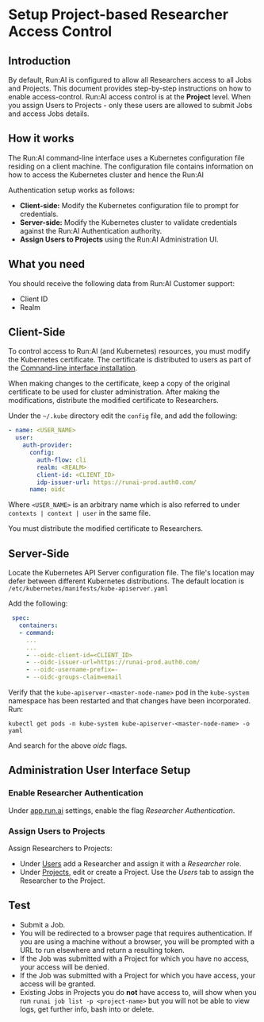 # Setup Project-based Researcher Access Control

## Introduction

By default, Run:AI is configured to allow all Researchers access to all Jobs and Projects.  This document provides step-by-step instructions on how to enable access-control. Run:AI access control is at the __Project__ level. When you assign Users to Projects - only these users are allowed to submit Jobs and access Jobs details. 

## How it works

The Run:AI command-line interface uses a Kubernetes configuration file residing on a client machine. The configuration file contains information on how to access the Kubernetes cluster and hence the Run:AI 

Authentication setup works as follows:

* __Client-side:__ Modify the Kubernetes configuration file to prompt for credentials.
* __Server-side:__ Modify the Kubernetes cluster to validate credentials against the Run:AI Authentication authority. 
* __Assign Users to Projects__ using the Run:AI Administration UI.

## What you need

You should receive the following data from Run:AI Customer support:

* Client ID
* Realm


## Client-Side

To control access to Run:AI (and Kubernetes) resources, you must modify the Kubernetes certificate. The certificate is distributed to users as part of the [Comnand-line interface installation](../../Researcher-Setup/cli-install#kubernetes-configuration). 

When making changes to the certificate, keep a copy of the original certificate to be used for cluster administration. After making the modifications, distribute the modified certificate to Researchers. 

Under the `~/.kube` directory edit the `config` file, and add the following:

``` YAML
- name: <USER_NAME>
  user:
    auth-provider:
      config:
        auth-flow: cli
        realm: <REALM>
        client-id: <CLIENT_ID>
        idp-issuer-url: https://runai-prod.auth0.com/
      name: oidc
```

Where `<USER_NAME>` is an arbitrary name which is also referred to under `contexts | context | user` in the same file.


You must distribute the modified certificate to Researchers. 


## Server-Side

Locate the Kubernetes API Server configuration file. The file's location may defer between different Kubernetes distributions. The default location is `/etc/kubernetes/manifests/kube-apiserver.yaml`

Add the following: 

``` YAML
 spec:
   containers:
   - command:
     ...
     ...
     - --oidc-client-id=<CLIENT_ID>
     - --oidc-issuer-url=https://runai-prod.auth0.com/
     - --oidc-username-prefix=-
     - --oidc-groups-claim=email
```

Verify that the `kube-apiserver-<master-node-name>` pod in the `kube-system` namespace has been restarted and that changes have been incorporated. Run:

```
kubectl get pods -n kube-system kube-apiserver-<master-node-name> -o yaml
```

And search for the above _oidc_ flags. 


## Administration User Interface Setup

### Enable Researcher Authentication

Under [app.run.ai](https://app.run.ai/general-settings) settings, enable the flag _Researcher Authentication_.

### Assign Users to Projects

Assign Researchers to Projects:

* Under [Users](https://app.run.ai/users) add a Researcher and assign it with a _Researcher_ role.
* Under [Projects](https://app.run.ai/projects), edit or create a Project. Use the _Users_ tab to assign the Researcher to the Project. 


## Test

* Submit a Job.
* You will be redirected to a browser page that requires authentication. If you are using a machine without a browser, you will be prompted with a URL to run elsewhere and return a resulting token. 
* If the Job was submitted with a Project for which you have no access, your access will be denied. 
* If the Job was submitted with a Project for which you have access, your access will be granted.
* Existing Jobs in Projects you do __not__ have access to, will show when you run `runai job list -p <project-name>` but you will not be able to view logs, get further info, bash into or delete. 

 
